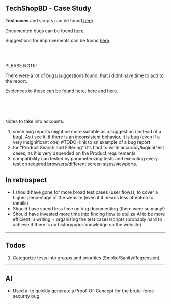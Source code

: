 ## TechShopBD - Case Study

**Test cases** and scripts can be found[ here](case_study.xlsx).

Documented bugs can be found [here](bugs/bug_reports.md).

Suggestions for improvements can be found [here](Improvements/improvements.md).

<br>


<br>

PLEASE NOTE!

There were a lot of bugs/suggestions found, that i didnt have time to add to the report.

Evidences to these can be found [here](<unsorted evidence>), [here](<bugs/Bug evidences>)  and [here](<Improvements/.evidences/Registration and login>).

<br>
<br>
<br>

Notes to take into accounts:
1) some bug reports might be more suitable as a suggestion (instead of a bug). As i see it, if there is an inconsistent behavior, it is bug (even if a very insignificant one) #TODO=link to an example of a bug report
2) for "Product Search and Filtering" it's hard to write accuracy/logical test cases, as it is very depended on the Product requirements. 
3) compatibility can tested by parameterizing tests and executing every test on required browsers/different screen sizes/viewports.





## In retrospect
- I should have gone for more broad test cases (user flows), to cover a higher percentage of the website (even if it means less attention to details)
- Should have spend less time on bug documenting (there were so many!)
- Should have invested more time into finding how to utulize AI to be more efficient in writing + organizing the test cases/scripts (probably hard to achieve if there is no history/prior knowledge on the website)



---
## Todos
1) Categorize tests into groups and priorities (Smoke/Sanity/Regression)


---


## AI

- Used ai to quickly generate a Proof-Of-Concept for the brute-force security bug.
